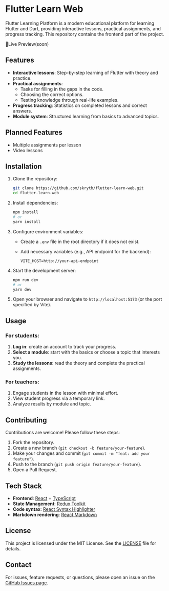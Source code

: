 # Flutter Learn Web

Flutter Learning Platform is a modern educational platform for learning Flutter and Dart, providing interactive lessons, practical assignments, and progress tracking. This repository contains the frontend part of the project.

📍Live Preview(soon)

## Features

- **Interactive lessons**: Step-by-step learning of Flutter with theory and practice.
- **Practical assignments**:
  - Tasks for filling in the gaps in the code.
  - Choosing the correct options.
  - Testing knowledge through real-life examples.
- **Progress tracking**: Statistics on completed lessons and correct answers.
- **Module system**: Structured learning from basics to advanced topics.

## Planned Features

- Multiple assignments per lesson
- Video lessons

## Installation

1. Clone the repository:
   ```bash
   git clone https://github.com/skryth/flutter-learn-web.git
   cd flutter-learn-web
   ```

2. Install dependencies:
   ```bash
   npm install
   # or
   yarn install
   ```

3. Configure environment variables:
   - Create a `.env` file in the root directory if it does not exist.
   - Add necessary variables (e.g., API endpoint for the backend):
     
     ```env
     VITE_HOST=http://your-api-endpoint
     ```

4. Start the development server:
   ```bash
   npm run dev
   # or
   yarn dev
   ```

5. Open your browser and navigate to `http://localhost:5173` (or the port specified by Vite).

## Usage

### For students:
1. **Log in**: create an account to track your progress.
2. **Select a module**: start with the basics or choose a topic that interests you.
3. **Study the lessons**: read the theory and complete the practical assignments.

### For teachers:
1. Engage students in the lesson with minimal effort.
2. View student progress via a temporary link.
3. Analyze results by module and topic.

## Contributing

Contributions are welcome! Please follow these steps:
1. Fork the repository.
2. Create a new branch (`git checkout -b feature/your-feature`).
3. Make your changes and commit (`git commit -m "feat: add your feature"`).
4. Push to the branch (`git push origin feature/your-feature`).
5. Open a Pull Request.

## Tech Stack
- **Frontend**: [React](https://react.dev/) + [TypeScript](https://www.typescriptlang.org/)
- **State Management**: [Redux Toolkit](https://redux-toolkit.js.org/)
- **Code syntax**: [React Syntax Highlighter](https://www.npmjs.com/package/react-syntax-highlighter)
- **Markdown rendering**: [React Markdown](https://www.npmjs.com/package/react-markdown)

## License

This project is licensed under the MIT License. See the [LICENSE](LICENSE) file for details.

## Contact

For issues, feature requests, or questions, please open an issue on the [GitHub Issues page](https://github.com/rusty-response/rusty-response-web/issues).

